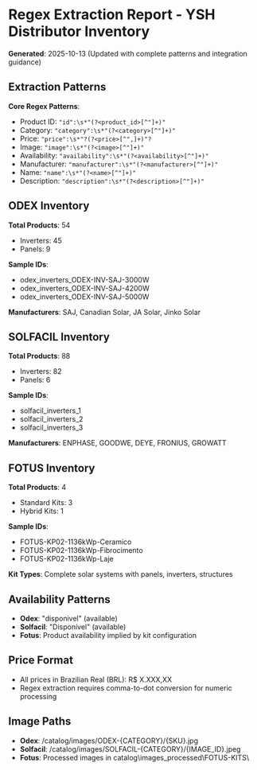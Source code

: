 ﻿# Regex Extraction Report - YSH Distributor Inventory

**Generated**: 2025-10-13 (Updated with complete patterns and integration guidance)

## Extraction Patterns

**Core Regex Patterns**:

- Product ID: `"id":\s*"(?<product_id>[^"]+)"`
- Category: `"category":\s*"(?<category>[^"]+)"`
- Price: `"price":\s*"?(?<price>[^",]+)"?`
- Image: `"image":\s*"(?<image>[^"]+)"`
- Availability: `"availability":\s*"(?<availability>[^"]+)"`
- Manufacturer: `"manufacturer":\s*"(?<manufacturer>[^"]+)"`
- Name: `"name":\s*"(?<name>[^"]+)"`
- Description: `"description":\s*"(?<description>[^"]+)"`

## ODEX Inventory

**Total Products**: 54

- Inverters: 45
- Panels: 9

**Sample IDs**:

- odex_inverters_ODEX-INV-SAJ-3000W
- odex_inverters_ODEX-INV-SAJ-4200W
- odex_inverters_ODEX-INV-SAJ-5000W

**Manufacturers**: SAJ, Canadian Solar, JA Solar, Jinko Solar

## SOLFACIL Inventory

**Total Products**: 88

- Inverters: 82
- Panels: 6

**Sample IDs**:

- solfacil_inverters_1
- solfacil_inverters_2
- solfacil_inverters_3

**Manufacturers**: ENPHASE, GOODWE, DEYE, FRONIUS, GROWATT

## FOTUS Inventory

**Total Products**: 4

- Standard Kits: 3
- Hybrid Kits: 1

**Sample IDs**:

- FOTUS-KP02-1136kWp-Ceramico
- FOTUS-KP02-1136kWp-Fibrocimento
- FOTUS-KP02-1136kWp-Laje

**Kit Types**: Complete solar systems with panels, inverters, structures

## Availability Patterns

- **Odex**: "disponivel" (available)
- **Solfacil**: "Disponível" (available)
- **Fotus**: Product availability implied by kit configuration

## Price Format

- All prices in Brazilian Real (BRL): R$ X.XXX,XX
- Regex extraction requires comma-to-dot conversion for numeric processing

## Image Paths

- **Odex**: /catalog/images/ODEX-{CATEGORY}/{SKU}.jpg
- **Solfacil**: /catalog/images/SOLFACIL-{CATEGORY}/{IMAGE_ID}.jpeg
- **Fotus**: Processed images in catalog\images_processed\FOTUS-KITS\
